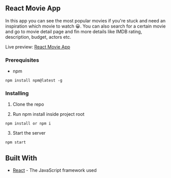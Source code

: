 ## React Movie App

In this app you can see the most popular movies if you're stuck and need an inspiration which movie to watch 😀.
You can also search for a certain movie and go to movie detail page and fin more details like IMDB rating, description, budget, actors etc.

Live preview: [React Movie App](https://aleksandravukovic.com/react_movie/)

### Prerequisites

- npm

```
npm install npm@latest -g
```

### Installing

1. Clone the repo

2. Run npm install inside project root

```
npm install or npm i
```

3. Start the server

```
npm start
```

## Built With

* [React](https://reactjs.org/) - The JavaScript framework used
